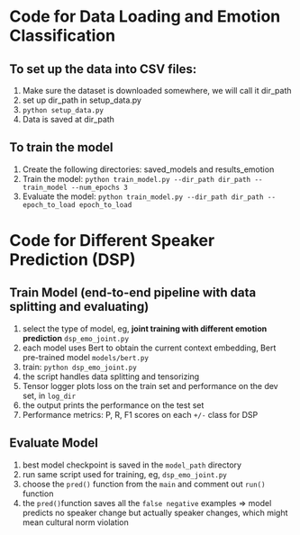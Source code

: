 # Code for Data Loading and Emotion Classification

## To set up the data into CSV files:
1) Make sure the dataset is downloaded somewhere, we will call it dir_path
2) set up dir_path in setup_data.py
3) `python setup_data.py`
4) Data is saved at dir_path

## To train the model
1) Create the following directories: saved_models and results_emotion
2) Train the model: `python train_model.py --dir_path dir_path --train_model --num_epochs 3`
3) Evaluate the model: `python train_model.py --dir_path dir_path --epoch_to_load epoch_to_load`


# Code for Different Speaker Prediction (DSP)

## Train Model (end-to-end pipeline with data splitting and evaluating)
1) select the type of model, eg, **joint training with different emotion prediction** `dsp_emo_joint.py`
2) each model uses Bert to obtain the current context embedding, Bert pre-trained model `models/bert.py`
3) train: `python dsp_emo_joint.py`
4) the script handles data splitting and tensorizing
5) Tensor logger plots loss on the train set and performance on the dev set, in `log_dir`
6) the output prints the performance on the test set
7) Performance metrics: P, R, F1 scores on each `+/-` class for DSP

## Evaluate Model
1) best model checkpoint is saved in the `model_path` directory
2) run same script used for training, eg, `dsp_emo_joint.py`
3) choose  the `pred()` function from the `main` and comment out `run()` function
4) the `pred()`function saves all the `false negative` examples => model predicts no speaker change but actually speaker changes, which might mean cultural norm violation
